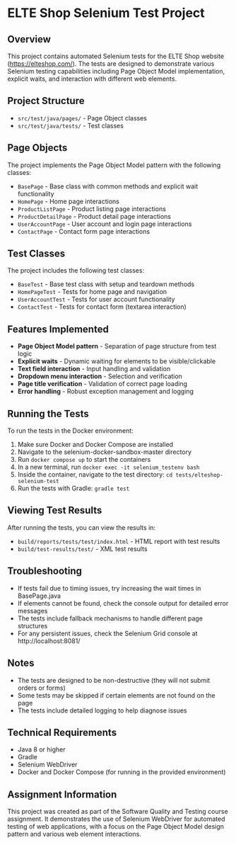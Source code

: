 # ELTE Shop Selenium Test Project

## Overview
This project contains automated Selenium tests for the ELTE Shop website (https://elteshop.com/). The tests are designed to demonstrate various Selenium testing capabilities including Page Object Model implementation, explicit waits, and interaction with different web elements.

## Project Structure
- `src/test/java/pages/` - Page Object classes
- `src/test/java/tests/` - Test classes

## Page Objects
The project implements the Page Object Model pattern with the following classes:
- `BasePage` - Base class with common methods and explicit wait functionality
- `HomePage` - Home page interactions
- `ProductListPage` - Product listing page interactions
- `ProductDetailPage` - Product detail page interactions
- `UserAccountPage` - User account and login page interactions
- `ContactPage` - Contact form page interactions

## Test Classes
The project includes the following test classes:
- `BaseTest` - Base test class with setup and teardown methods
- `HomePageTest` - Tests for home page and navigation
- `UserAccountTest` - Tests for user account functionality
- `ContactTest` - Tests for contact form (textarea interaction)

## Features Implemented
- **Page Object Model pattern** - Separation of page structure from test logic
- **Explicit waits** - Dynamic waiting for elements to be visible/clickable
- **Text field interaction** - Input handling and validation
- **Dropdown menu interaction** - Selection and verification
- **Page title verification** - Validation of correct page loading
- **Error handling** - Robust exception management and logging

## Running the Tests
To run the tests in the Docker environment:

1. Make sure Docker and Docker Compose are installed
2. Navigate to the selenium-docker-sandbox-master directory
3. Run `docker compose up` to start the containers
4. In a new terminal, run `docker exec -it selenium_testenv bash`
5. Inside the container, navigate to the test directory: `cd tests/elteshop-selenium-test`
6. Run the tests with Gradle: `gradle test`

## Viewing Test Results
After running the tests, you can view the results in:
- `build/reports/tests/test/index.html` - HTML report with test results
- `build/test-results/test/` - XML test results

## Troubleshooting
- If tests fail due to timing issues, try increasing the wait times in BasePage.java
- If elements cannot be found, check the console output for detailed error messages
- The tests include fallback mechanisms to handle different page structures
- For any persistent issues, check the Selenium Grid console at http://localhost:8081/

## Notes
- The tests are designed to be non-destructive (they will not submit orders or forms)
- Some tests may be skipped if certain elements are not found on the page
- The tests include detailed logging to help diagnose issues

## Technical Requirements
- Java 8 or higher
- Gradle
- Selenium WebDriver
- Docker and Docker Compose (for running in the provided environment)

## Assignment Information
This project was created as part of the Software Quality and Testing course assignment. It demonstrates the use of Selenium WebDriver for automated testing of web applications, with a focus on the Page Object Model design pattern and various web element interactions.
